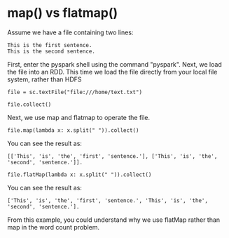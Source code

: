 # map() vs flatmap()
Assume we have a file containing two lines:

```
This is the first sentence.
This is the second sentence.
```

First, enter the pyspark shell using the command "pyspark". Next, we load the file into an RDD. This time we load the 
file directly from your local file system, rather than HDFS

`file = sc.textFile("file:///home/text.txt")`

`file.collect()`

Next, we use map and flatmap to operate the file. 

`file.map(lambda x: x.split(" ")).collect()`

You can see the result as:

```[['This', 'is', 'the', 'first', 'sentence.'], ['This', 'is', 'the', 'second', 'sentence.']].```

`file.flatMap(lambda x: x.split(" ")).collect()`

You can see the result as:

```['This', 'is', 'the', 'first', 'sentence.', 'This', 'is', 'the', 'second', 'sentence.'].```

From this example, you could understand why we use flatMap rather than map in the word count problem.